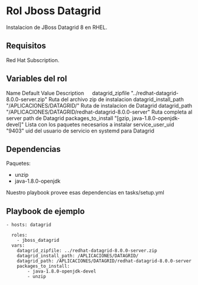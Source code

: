 Rol Jboss Datagrid 
=========

Instalacion de JBoss Datagrid 8 en RHEL.

Requisitos
------------

Red Hat Subscription.

Variables del rol
--------------

Name 	Default Value 	Description
`` 	``
datagrid_zipfile  "../redhat-datagrid-8.0.0-server.zip"   Ruta del archivo zip de instalacion
datagrid_install_path "/APLICACIONES/DATAGRID/"   Ruta de instalacion de Datagrid
datagrid_path "/APLICACIONES/DATAGRID/redhat-datagrid-8.0.0-server" Ruta completa al server path de Datagrid
packages_to_install "[gzip, java-1.8.0-openjdk-devel]"    Lista con los paquetes necesarios a instalar
service_user_uid  "9403"  uid del usuario de servicio en systemd para Datagrid

Dependencias
------------

Paquetes:
* unzip
* java-1.8.0-openjdk

Nuestro playbook provee esas dependencias en tasks/setup.yml

Playbook de ejemplo
-------------------

    - hosts: datagrid

      roles: 
        - jboss_datagrid
      vars:
        datagrid_zipfile: ../redhat-datagrid-8.0.0-server.zip
        datagrid_install_path: /APLICACIONES/DATAGRID/
        datagrid_path: /APLICACIONES/DATAGRID/redhat-datagrid-8.0.0-server
        packages_to_install:
            - java-1.8.0-openjdk-devel
            - unzip
